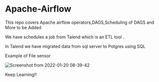 #
# Apache-Airflow

 This repo covers Apache airflow operators,DAGS,Scheduling of DAGS and More to be Added
 
 We have schedules a job from Talend which is an ETL tool .
 
 In Talend we have migrated data from sql server to Potgres using SQL

Example of File sensor


![Screenshot from 2022-01-20 08-39-42](https://user-images.githubusercontent.com/55980747/150280613-8482245c-db6e-4681-98af-e522c77dad21.png)

Keep Learning!!
